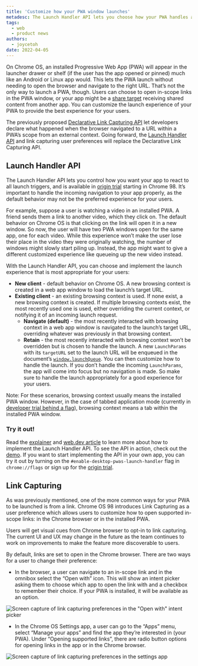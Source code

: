 ```yaml
---
title: 'Customize how your PWA window launches'
metadesc: The Launch Handler API lets you choose how your PWA handles all launch triggers, including from in-scope links.
tags:
  - web
  - product news
authors:
  - joycetoh
date: 2022-04-05
---
```


On Chrome OS, an installed Progressive Web App (PWA) will appear in the launcher drawer or shelf (if the user has the app opened or pinned) much like an Android or Linux app would. This lets the PWA launch without needing to open the browser and navigate to the right URL. That’s not the only way to launch a PWA, though. Users can choose to open in-scope links in the PWA window, or your app might be a [share target](https://web.dev/web-share-target/) receiving shared content from another app. You can customize the launch experience of your PWA to provide the best experience for your users.

The previously proposed [Declarative Link Capturing API](https://web.dev/declarative-link-capturing) let developers declare what happened when the browser navigated to a URL within a PWA’s scope from an external context. Going forward, the [Launch Handler API](https://github.com/WICG/sw-launch/blob/main/launch_handler.md) and link capturing user preferences will replace the Declarative Link Capturing API.

## Launch Handler API

The Launch Handler API lets you control how you want your app to react to all launch triggers, and is available in [origin trial](https://developer.chrome.com/origintrials/#/view_trial/2978005253598740481) starting in Chrome 98. It’s important to handle the incoming navigation to your app properly, as the default behavior may not be the preferred experience for your users.

For example, suppose a user is watching a video in an installed PWA. A friend sends them a link to another video, which they click on. The default behavior on Chrome OS is that clicking on the link will open it in a new window. So now, the user will have two PWA windows open for the same app, one for each video. While this experience won’t make the user lose their place in the video they were originally watching, the number of windows might slowly start piling up. Instead, the app might want to give a different customized experience like queueing up the new video instead.

With the Launch Handler API, you can choose and implement the launch experience that is most appropriate for your users:

- **New client** - default behavior on Chrome OS. A new browsing context is created in a web app window to load the launch’s target URL.
- **Existing client** - an existing browsing context is used. If none exist, a new browsing context is created. If multiple browsing contexts exist, the most recently used one is used, either overriding the current context, or notifying it of an incoming launch request.
  - **Navigate (default)** - the most recently interacted with browsing context in a web app window is navigated to the launch’s target URL, overriding whatever was previously in that browsing context.
  - **Retain** - the most recently interacted with browsing context won’t be overridden but is chosen to handle the launch. A new `LaunchParams` with its `targetURL` set to the launch URL will be enqueued in the document’s [`window.launchQueue`](https://web.dev/launch-handler/#the-window.launchqueue-interface). You can then customize how to handle the launch. If you don’t handle the incoming `LaunchParams`, the app will come into focus but no navigation is made. So make sure to handle the launch appropriately for a good experience for your users.

Note: For these scenarios, browsing context usually means the installed PWA window. However, in the case of tabbed application mode (currently in [developer trial behind a flag](https://web.dev/tabbed-application-mode/)), browsing context means a tab within the installed PWA window.

### Try it out!

Read the [explainer](https://github.com/WICG/sw-launch/blob/main/launch_handler.md) and [web.dev article](https://web.dev/launch-handler/) to learn more about how to implement the Launch Handler API. To see the API in action, check out the [demo](https://launch-handler.glitch.me/). If you want to start implementing the API in your own app, you can try it out by turning on the `#enable-desktop-pwas-launch-handler` flag in `chrome://flags` or sign up for the [origin trial](https://developer.chrome.com/origintrials/#/view_trial/2978005253598740481).

## Link Capturing

As was previously mentioned, one of the more common ways for your PWA to be launched is from a link. Chrome OS 98 introduces Link Capturing as a user preference which allows users to customize how to open supported in-scope links: in the Chrome browser or in the installed PWA.

Users will get visual cues from Chrome browser to opt-in to link capturing. The current UI and UX may change in the future as the team continues to work on improvements to make the feature more discoverable to users.

By default, links are set to open in the Chrome browser. There are two ways for a user to change their preference:

- In the browser, a user can navigate to an in-scope link and in the omnibox select the “Open with” icon. This will show an intent picker asking them to choose which app to open the link with and a checkbox to remember their choice. If your PWA is installed, it will be available as an option.

![Screen capture of link capturing preferences in the "Open with" intent picker](ix://posts/customize-pwa-window-launch/link_capturing_open_with.gif)

- In the Chrome OS Settings app, a user can go to the “Apps” menu, select “Manage your apps” and find the app they’re interested in (your PWA). Under “Opening supported links”, there are radio button options for opening links in the app or in the Chrome browser.

![Screen capture of link capturing preferences in the settings app](ix://posts/customize-pwa-window-launch/link_capturing_settings_menu.gif)
